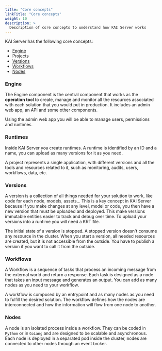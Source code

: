```yaml
---
title: "Core concepts"
linkTitle: "Core concepts"
weight: 10
description: >
  Description of core concepts to understand how KAI Server works
---
```



KAI Server has the following core concepts:

- [Engine](#engine)
- [Projects](#projects-aka-runtimes)
- [Versions](#versions)
- [Workflows](#workflows)
- [Nodes](#nodes)

### Engine

The Engine component is the central component that works as the **operation tool** to create, manage and monitor all the resources associated with each solution that you would put in production. It includes an admin web app, an API and some other components.

Using the admin web app you will be able to manage users, permissions and runtimes.

### Runtimes

Inside KAI Server you create runtimes. A runtime is identified by an ID and a name, you can upload as many versions for it as you need.

A project represents a single application, with different versions and all the tools and resources related to it, such as monitoring, audits, users, workflows, data, etc.

### Versions

A version is a collection of all things needed for your solution to work, like code for each node, models, assets... This is a key concept in KAI Server because if you make changes at any level, model or code, you then have a new version that must be uploaded and deployed. This make versions immutable entities easier to track and debug over time. To upload your versions into a runtime you will need a KRT file.

The initial state of a version is stopped. A stopped version doesn't consume any resource in the cluster. When you start a version, all needed resources are created, but it is not accessible from the outside. You have to publish a version if you want to call it from the outside.

### Workflows

A Workflow is a sequence of tasks that process an incoming message from the external world and return a response. Each task is designed as a node that takes an input message and generates an output. You can add as many nodes as you need to your workflow.

A workflow is composed by an entrypoint and as many nodes as you need to fulfill the desired solution. The workflow defines how the nodes are interconnected and how the information will flow from one node to another.

### Nodes

A node is an isolated process inside a workflow. They can be coded in `Python` or in `GoLang` and are designed to be scalable and asynchronous. Each node is deployed in a separated pod inside the cluster, nodes are connected to other nodes through an event broker.
